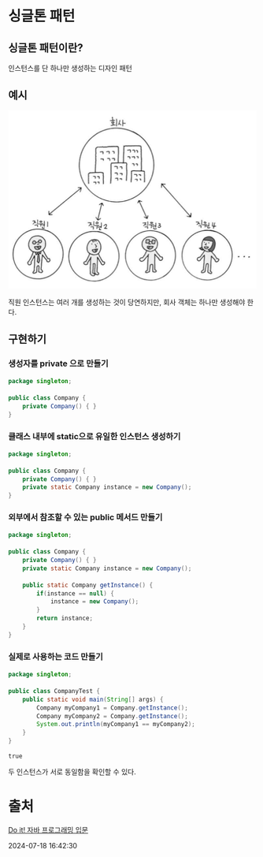 # 싱글톤 패턴

## 싱글톤 패턴이란?

인스턴스를 단 하나만 생성하는 디자인 패턴

## 예시

![회사-직원](image/image.png)

직원 인스턴스는 여러 개를 생성하는 것이 당연하지만, 회사 객체는 하나만 생성해야 한다.

## 구현하기

### 생성자를 private 으로 만들기

```java
package singleton;

public class Company {
    private Company() { }
}
```

### 클래스 내부에 static으로 유일한 인스턴스 생성하기

```java
package singleton;

public class Company {
    private Company() { }
    private static Company instance = new Company();
}
```

### 외부에서 참조할 수 있는 public 메서드 만들기

```java
package singleton;

public class Company {
    private Company() { }
    private static Company instance = new Company();

    public static Company getInstance() {
        if(instance == null) {
            instance = new Company();
        }
        return instance;
    }
}
```

### 실제로 사용하는 코드 만들기

```java
package singleton;

public class CompanyTest {
    public static void main(String[] args) {
        Company myCompany1 = Company.getInstance();
        Company myCompany2 = Company.getInstance();
        System.out.println(myCompany1 == myCompany2);
    }
}
```

```
true
```

두 인스턴스가 서로 동일함을 확인할 수 있다.

# 출처

[Do it! 자바 프로그래밍 입문](https://www.yes24.com/Product/Goods/62281686)

2024-07-18 16:42:30